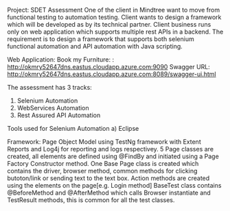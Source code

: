 Project: SDET Assessment
One of the client in Mindtree want to move from functional testing to automation testing. Client wants to design a framework which will be developed as by its technical partner. Client business runs only on web application which supports multiple rest APIs in a backend. The requirement is to design a framework that supports both selenium functional automation and API automation with Java scripting.

Web Application: Book my Furniture: : http://okmry52647dns.eastus.cloudapp.azure.com:9090
Swagger URL: http://okmry52647dns.eastus.cloudapp.azure.com:8089/swagger-ui.html


The assessment has 3 tracks:
 1) Selenium Automation
 2) WebServices Automation
 3) Rest Assured API Automation
 
  Tools used for Selenium Automation
  a) Eclipse
  
  Framework: Page Object Model using TestNg framework with Extent Reports and Log4j for reporting and logs respectivey. 
  5 Page classes are created, all elements are defined using @FindBy and initiated using a Page Factory Constructor method. One Base Page class is created which contains the driver, browser method, common methods for clicking butoton/link or sending text to the text box.
  Action methods are created using the elements on the page[e.g. Login method]
  BaseTest class contains @BeforeMethod and @AfterMethod which calls Browser instantiate and TestResult methods, this is common for all the test classes.
  
